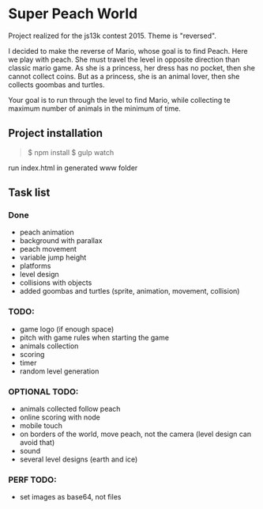 # Super Peach World

Project realized for the js13k contest 2015. Theme is "reversed".

I decided to make the reverse of Mario, whose goal is to find Peach.
Here we play with peach. She must travel the level in opposite direction than classic mario game.
As she is a princess, her dress has no pocket, then she cannot collect coins.
But as a princess, she is an animal lover, then she collects goombas and turtles.

Your goal is to run through the level to find Mario, while collecting te maximum number of animals in the minimum of time.

## Project installation

> $ npm install
> $ gulp watch

run index.html in generated www folder

## Task list

### Done
- peach animation
- background with parallax
- peach movement
- variable jump height
- platforms
- level design
- collisions with objects
- added goombas and turtles (sprite, animation, movement, collision)

### TODO:
- game logo (if enough space)
- pitch with game rules when starting the game
- animals collection
- scoring
- timer
- random level generation

### OPTIONAL TODO:
- animals collected follow peach
- online scoring with node
- mobile touch
- on borders of the world, move peach, not the camera (level design can avoid that)
- sound
- several level designs (earth and ice)

### PERF TODO:
- set images as base64, not files
